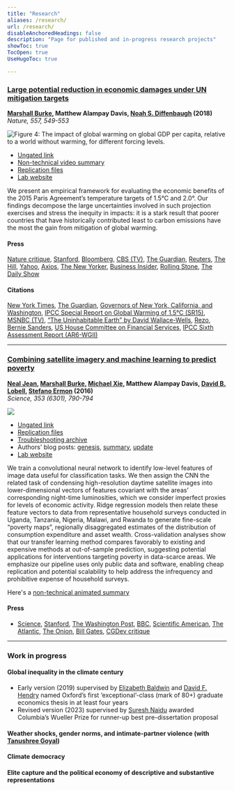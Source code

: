 ```yaml
---
title: "Research"
aliases: /research/
url: /research/
disableAnchoredHeadings: false
description: "Page for published and in-progress research projects"
showToc: true
TocOpen: true
UseHugoToc: true

---
```


### [Large potential reduction in economic damages under UN mitigation targets](https://doi.org/10.1038/s41586-018-0071-9)

**[Marshall Burke](https://web.stanford.edu/~mburke/), Matthew Alampay Davis, [Noah S. Diffenbaugh](https://profiles.stanford.edu/noah-diffenbaugh) (2018)**  
*Nature, 557, 549-553*

![Figure 4: The impact of global warming on global GDP per capita, relative to a world without warming, for different forcing levels.](https://media.springernature.com/full/springer-static/image/art%3A10.1038%2Fs41586-018-0071-9/MediaObjects/41586_2018_71_Fig4_HTML.jpg)

+ [Ungated link](/papers/BurkeDavisDiffenbaugh2018.pdf)
+ [Non-technical video summary](http://www.youtube.com/watch?v=DafZSeIGLNE)
+ [Replication files](https://github.com/wmadavis/BDD2018)
+ [Lab website](https://www.stanfordecholab.com/)

We present an empirical framework for evaluating the economic benefits of the 2015 Paris Agreement’s temperature targets of 1.5°C and 2.0°. Our findings decompose the large uncertainties involved in such projection exercises and stress the inequity in impacts: it is a stark result that poorer countries that have historically contributed least to carbon emissions have the most the gain from mitigation of global warming.

#### Press

[Nature critique](https://www.nature.com/articles/d41586-018-05198-7), [Stanford](https://news.stanford.edu/2018/05/23/reducing-emissions-save-trillions/), [Bloomberg](https://www.bna.com/money-fewer-woes-n57982093114/), [CBS (TV)](https://www.youtube.com/watch?v=29c7dTBEdcA), [The Guardian](https://www.theguardian.com/environment/2018/may/23/hitting-toughest-climate-target-will-save-world-30tn-in-damages-analysis-shows), [Reuters](https://www.weforum.org/agenda/2018/05/strict-curbs-on-global-warming-would-buoy-world-economy), [The Hill](https://thehill.com/opinion/energy-environment/389550-paris-agreement-goals-could-save-trillions-in-avoided-climate), [Yahoo](https://www.yahoo.com/news/fighting-climate-change-could-save-172228421.html), [Axios](https://www.axios.com/climate-change-paris-agreement-economic-costs-gdp-127aea31-085a-487d-b8b8-b1e7a2befcca.html), [The New Yorker](https://www.newyorker.com/news/news-desk/the-false-choice-between-economic-growth-and-combatting-climate-change), [Business Insider](https://www.businessinsider.com/climate-change-capitalism-economic-threat-worse-than-depression-2019-2?r=US&IR=T), [Rolling Stone](https://www.rollingstone.com/politics/politics-news/why-the-green-new-deal-is-cheap-actually-965794/), [The Daily Show](https://www.youtube.com/watch?v=40JS3W4um7o)

#### Citations

[New York Times](https://www.nytimes.com/2018/10/15/climate/trump-climate-change-fact-check.html?smid=tw-nytimes&smtyp=cur), [The Guardian](https://www.theguardian.com/us-news/2018/oct/15/fact-check-donald-trumps-claims-versus-climate-science), [Governors of New York, California, and Washington](https://www.usatoday.com/story/opinion/2018/06/01/climate-change-work-continues-trumps-paris-retreat-governors-column/661059002/), [IPCC Special Report on Global Warming of 1.5°C (SR15)](https://www.ipcc.ch/sr15/chapter/chapter-3/), [MSNBC (TV)](https://www.msnbc.com/morning-joe/watch/-we-are-entering-into-an-unprecedented-climate-1445411907673?fbclid=IwAR1pVWunxrM0UWURQKo06aSEMqZPFG6dZ_PZS4VDxbbn7u2cONwY_OaT5MY), [“The Uninhabitable Earth” by David Wallace-Wells](https://www.penguinrandomhouse.com/books/586541/the-uninhabitable-earth-by-david-wallace-wells/), [Rezo](https://www.nytimes.com/2019/05/25/world/europe/rezo-cdu-youtube-germany.html), [Bernie Sanders](https://berniesanders.com/issues/the-green-new-deal/), [US House Committee on Financial Services](https://financialservices.house.gov/calendar/eventsingle.aspx?EventID=404231#Wbcast03222017), [IPCC Sixth Assessment Report (AR6-WGII)](https://www.ipcc.ch/report/ar6/wg2/)

---

### [Combining satellite imagery and machine learning to predict poverty](https://doi.org/10.1126/science.aaf7894)

**[Neal Jean](https://nealjean.com/), [Marshall Burke](https://web.stanford.edu/~mburke/), [Michael Xie](https://cs.stanford.edu/~eix/), Matthew Alampay Davis, [David B. Lobell](https://fse.fsi.stanford.edu/people/david_lobell), [Stefano Ermon](https://cs.stanford.edu/~ermon/) (2016)**  
*Science, 353 (6301), 790-794*

![](/papers/PovertyMap.png)

+ [Ungated link](/papers/JeanEtAl2016.pdf)
+ [Replication files](https://github.com/nealjean/predicting-poverty)
+ [Troubleshooting archive](https://github.com/nealjean/predicting-poverty/issues?q=is%3Aissue+is%3Aclosed)
+ Authors' blog posts: [genesis](http://www.g-feed.com/2016/08/risk-aversion-in-science.html), [summary](http://www.g-feed.com/2016/08/economics-from-space.html), [update](http://www.g-feed.com/2017/02/targeting-poverty-with-satellites.html)
+ [Lab website](http://sustain.stanford.edu/predicting-poverty)

We train a convolutional neural network to identify low-level features of image data useful for classification tasks. We then assign the CNN the related task of condensing high-resolution daytime satellite images into lower-dimensional vectors of features covariant with the areas’ corresponding night-time luminosities, which we consider imperfect proxies for levels of economic activity. Ridge regression models then relate these feature vectors to data from representative household surveys conducted in Uganda, Tanzania, Nigeria, Malawi, and Rwanda to generate fine-scale “poverty maps”, regionally disaggregated estimates of the distribution of consumption expenditure and asset wealth. Cross-validation analyses show that our transfer learning method compares favorably to existing and expensive methods at out-of-sample prediction, suggesting potential applications for interventions targeting poverty in data-scarce areas. We emphasize our pipeline uses only public data and software, enabling cheap replication and potential scalability to help address the infrequency and prohibitive expense of household surveys.

Here's a [non-technical animated summary](http://www.youtube.com/watch?v=DafZSeIGLNE)

#### Press

+ [Science](http://science.sciencemag.org/content/353/6301/753), [Stanford](https://news.stanford.edu/2016/08/18/combining-satellite-data-machine-learning-to-map-poverty/), [The Washington Post](https://www.washingtonpost.com/news/wonk/wp/2016/08/24/how-satellite-images-are-helping-find-the-worlds-hidden-poor/?noredirect=on&utm_term=.ad5ca2f277da), [BBC](https://www.bbc.co.uk/news/science-environment-37122748), [Scientific American](https://www.scientificamerican.com/article/2016-world-changing-ideas/), [The Atlantic](https://www.theatlantic.com/technology/archive/2016/08/can-satellites-learn-to-see-poverty/497153/), [The Onion](https://www.theonion.com/satellite-images-could-predict-poverty-1819563263), [Bill Gates](https://twitter.com/BillGates/status/773188644014350336), [CGDev critique](https://www.cgdev.org/blog/can-we-measure-poverty-outer-space)

---

### Work in progress

#### Global inequality in the climate century

+ Early version (2019) supervised by [Elizabeth Baldwin](http://elizabeth-baldwin.me.uk/) and [David F. Hendry](https://www.nuffield.ox.ac.uk/people/profiles/david-hendry/) named Oxford’s first ‘exceptional’-class (mark of 80+) graduate economics thesis in at least four years
+ Revised version (2023) supervised by [Suresh Naidu](https://sites.santafe.edu/~snaidu/) awarded Columbia’s Wueller Prize for runner-up best pre-dissertation proposal

#### Weather shocks, gender norms, and intimate-partner violence (with [Tanushree Goyal](https://www.tanushreegoyal.com/))

#### Climate democracy

#### Elite capture and the political economy of descriptive and substantive representations